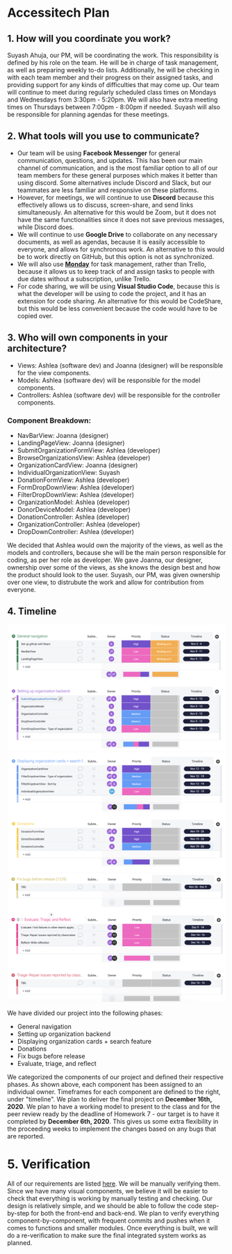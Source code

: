 # Accessitech Plan

## 1. How will you coordinate you work?

Suyash Ahuja, our PM, will be coordinating the work. This responsibility is defined by his role on the team. He will be in charge of task management, as well as preparing weekly to-do lists. Additionally, he will be checking in with each team member and their progress on their assigned tasks, and providing support for any kinds of difficulties that may come up. Our team will continue to meet during regularly scheduled class times on Mondays and Wednesdays from 3:30pm - 5:20pm. We will also have extra meeting times on Thursdays between 7:00pm - 8:00pm if needed. Suyash will also be responsible for planning agendas for these meetings.

## 2. What tools will you use to communicate?
- Our team will be using **Facebook Messenger** for general communication, questions, and updates. This has been our main channel of communication, and is the most familiar option to all of our team members for these general purposes which makes it better than using discord. Some alternatives include Discord and Slack, but our teammates are less familiar and responsive on these platforms.
- However, for meetings, we will continue to use **Discord** because this effectively allows us to discuss, screen-share, and send links simultaneously. An alternative for this would be Zoom, but it does not have the same functionalities since it does not save previous messages, while Discord does.
- We will continue to use **Google Drive** to collaborate on any necessary documents, as well as agendas, because it is easily accessible to everyone, and allows for synchronous work. An alternative to this would be to work directly on GitHub, but this option is not as synchronized.
- We will also use [**Monday**](https://accessitech.monday.com/boards/832283323) for task management, rather than Trello, because it allows us to keep track of and assign tasks to people with due dates without a subscription, unlike Trello. 
- For code sharing, we will be using **Visual Studio Code**, because this is what the developer will be using to code the project, and it has an extension for code sharing. An alternative for this would be CodeShare, but this would be less convenient because the code would have to be copied over.

## 3. Who will own components in your architecture?
- Views: Ashlea (software dev) and Joanna (designer) will be responsible for the view components.
- Models: Ashlea (software dev) will be responsible for the model components.
- Controllers: Ashlea (software dev) will be responsible for the controller components.

### Component Breakdown:
- NavBarView: Joanna (designer)
- LandingPageView: Joanna (designer)
- SubmitOrganizationFormView: Ashlea (developer)
- BrowseOrganizationsView: Ashlea (developer)
- OrganizationCardView: Joanna (designer)
- IndividualOrganizationView: Suyash
- DonationFormView: Ashlea (developer)
- FormDropDownView: Ashlea (developer)
- FilterDropDownView: Ashlea (developer)
- OrganizationModel: Ashlea (developer)
- DonorDeviceModel: Ashlea (developer)
- DonationController: Ashlea (developer)
- OrganizationController: Ashlea (developer)
- DropDownController: Ashlea (developer)

We decided that Ashlea would own the majority of the views, as well as the models and controllers, because she will be the main person responsible for coding, as per her role as developer. We gave Joanna, our designer, ownership over some of the views, as she knows the design best and how the product should look to the user. Suyash, our PM, was given ownership over one view, to distrubute the work and allow for contribution from everyone.

## 4. Timeline
![Timeline pt1](../imgs/timeline1.png)
![Timeline pt2](../imgs/timeline2.png)
![Timeline pt3](../imgs/timeline3.png)

We have divided our project into the following phases:
* General navigation
* Setting up organization backend
* Displaying organization cards + search feature
* Donations
* Fix bugs before release
* Evaluate, triage, and reflect

We categorized the components of our project and defined their respective phases. As shown above, each component has been assigned to an individual owner. Timeframes for each component are defined to the right, under "timeline". We plan to deliver the final project on **December 16th, 2020**. We plan to have a working model to present to the class and for the peer review ready by the deadline of Homework 7 - our target is to have it completed by **December 6th, 2020**. This gives us some extra flexibility in the proceeding weeks to implement the changes based on any bugs that are reported.

# 5. Verification
All of our requirements are listed [here](https://github.com/autumn-info-442a/team-a/blob/main/documents/requirements.md). We will be manually verifying them. Since we have many visual components, we believe it will be easier to check that everything is working by manually testing and checking. Our design is relatively simple, and we should be able to follow the code step-by-step for both the front-end and back-end. We plan to verify everything component-by-component, with frequent commits and pushes when it comes to functions and smaller modules. Once everything is built, we will do a re-verification to make sure the final integrated system works as planned.
